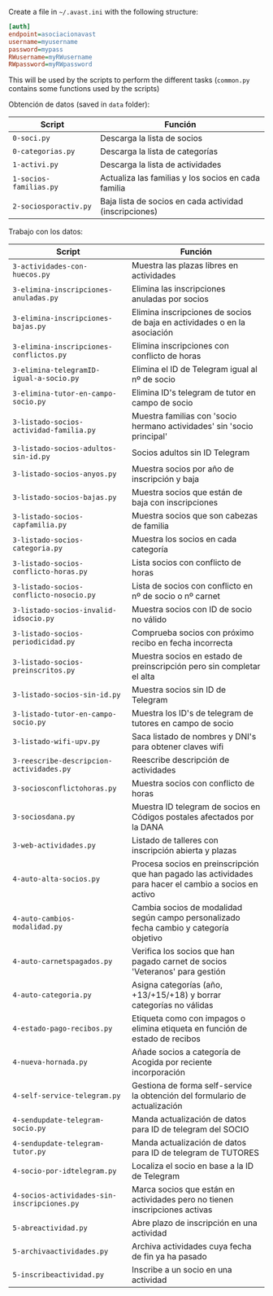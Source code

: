 Create a file in `~/.avast.ini` with the following structure:

```ini
[auth]
endpoint=asociacionavast
username=myusername
password=mypass
RWusername=myRWusername
RWpassword=myRWpassword
```

This will be used by the scripts to perform the different tasks (`common.py` contains some functions used by the scripts)

Obtención de datos (saved in `data` folder):

| Script                 | Función                                                |
| ---------------------- | ------------------------------------------------------ |
| `0-soci.py`            | Descarga la lista de socios                            |
| `0-categorias.py`      | Descarga la lista de categorías                        |
| `1-activi.py`          | Descarga la lista de actividades                       |
| `1-socios-familias.py` | Actualiza las familias y los socios en cada familia    |
| `2-sociosporactiv.py`  | Baja lista de socios en cada actividad (inscripciones) |

Trabajo con los datos:

| Script                                      | Función                                                                                                 |
| ------------------------------------------- | ------------------------------------------------------------------------------------------------------- |
| `3-actividades-con-huecos.py`               | Muestra las plazas libres en actividades                                                                |
| `3-elimina-inscripciones-anuladas.py`       | Elimina las inscripciones anuladas por socios                                                           |
| `3-elimina-inscripciones-bajas.py`          | Elimina inscripciones de socios de baja en actividades o en la asociación                               |
| `3-elimina-inscripciones-conflictos.py`     | Elimina inscripciones con conflicto de horas                                                            |
| `3-elimina-telegramID-igual-a-socio.py`     | Elimina el ID de Telegram igual al nº de socio                                                          |
| `3-elimina-tutor-en-campo-socio.py`         | Elimina ID's telegram de tutor en campo de socio                                                        |
| `3-listado-socios-actividad-familia.py`     | Muestra familias con 'socio hermano actividades' sin 'socio principal'                                  |
| `3-listado-socios-adultos-sin-id.py`        | Socios adultos sin ID Telegram                                                                          |
| `3-listado-socios-anyos.py`                 | Muestra socios por año de inscripción y baja                                                            |
| `3-listado-socios-bajas.py`                 | Muestra socios que están de baja con inscripciones                                                      |
| `3-listado-socios-capfamilia.py`            | Muestra socios que son cabezas de familia                                                               |
| `3-listado-socios-categoria.py`             | Muestra los socios en cada categoría                                                                    |
| `3-listado-socios-conflicto-horas.py`       | Lista socios con conflicto de horas                                                                     |
| `3-listado-socios-conflicto-nosocio.py`     | Lista de socios con conflicto en nº de socio o nº carnet                                                |
| `3-listado-socios-invalid-idsocio.py`       | Muestra socios con ID de socio no válido                                                                |
| `3-listado-socios-periodicidad.py`          | Comprueba socios con próximo recibo en fecha incorrecta                                                 |
| `3-listado-socios-preinscritos.py`          | Muestra socios en estado de preinscripción pero sin completar el alta                                   |
| `3-listado-socios-sin-id.py`                | Muestra socios sin ID de Telegram                                                                       |
| `3-listado-tutor-en-campo-socio.py`         | Muestra los ID's de telegram de tutores en campo de socio                                               |
| `3-listado-wifi-upv.py`                     | Saca listado de nombres y DNI's para obtener claves wifi                                                |
| `3-reescribe-descripcion-actividades.py`    | Reescribe descripción de actividades                                                                    |
| `3-sociosconflictohoras.py`                 | Muestra socios con conflicto de horas                                                                   |
| `3-sociosdana.py`                           | Muestra ID telegram de socios en Códigos postales afectados por la DANA                                 |
| `3-web-actividades.py`                      | Listado de talleres con inscripción abierta y plazas                                                    |
| `4-auto-alta-socios.py`                     | Procesa socios en preinscripción que han pagado las actividades para hacer el cambio a socios en activo |
| `4-auto-cambios-modalidad.py`               | Cambia socios de modalidad según campo personalizado fecha cambio y categoría objetivo                  |
| `4-auto-carnetspagados.py`                  | Verifica los socios que han pagado carnet de socios 'Veteranos' para gestión                            |
| `4-auto-categoria.py`                       | Asigna categorías (año, +13/+15/+18) y borrar categorías no válidas                                     |
| `4-estado-pago-recibos.py`                  | Etiqueta como con impagos o elimina etiqueta en función de estado de recibos                            |
| `4-nueva-hornada.py`                        | Añade socios a categoría de Acogida por reciente incorporación                                          |
| `4-self-service-telegram.py`                | Gestiona de forma self-service la obtención del formulario de actualización                             |
| `4-sendupdate-telegram-socio.py`            | Manda actualización de datos para ID de telegram del SOCIO                                              |
| `4-sendupdate-telegram-tutor.py`            | Manda actualización de datos para ID de telegram de TUTORES                                             |
| `4-socio-por-idtelegram.py`                 | Localiza el socio en base a la ID de Telegram                                                           |
| `4-socios-actividades-sin-inscripciones.py` | Marca socios que están en actividades pero no tienen inscripciones activas                              |
| `5-abreactividad.py`                        | Abre plazo de inscripción en una actividad                                                              |
| `5-archivaactividades.py`                   | Archiva actividades cuya fecha de fin ya ha pasado                                                      |
| `5-inscribeactividad.py`                    | Inscribe a un socio en una actividad                                                                    |
